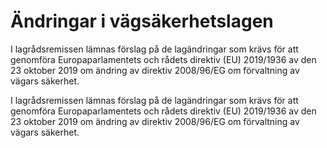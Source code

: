 # Ändringar i vägsäkerhetslagen

I lagrådsremissen lämnas förslag på de lagändringar som krävs för att genomföra Europaparlamentets och rådets direktiv (EU) 2019/1936 av den 23 oktober 2019 om ändring av direktiv 2008/96/EG om förvaltning av vägars säkerhet.

I lagrådsremissen lämnas förslag på de lagändringar som krävs för att genomföra Europaparlamentets och rådets direktiv (EU) 2019/1936 av den 23 oktober 2019 om ändring av direktiv 2008/96/EG om förvaltning av vägars säkerhet.
